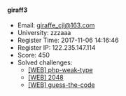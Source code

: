 #### giraff3  

* Email: giraffe_cjl@163.com  
* University: zzzaaa  
* Register Time: 2017-11-06 14:16:46  
* Register IP: 122.235.147.114  
* Score: 450  
* Solved challenges: 
  * [[WEB] php-weak-type](https://github.com/SniperOJ/Challenges/blob/master/web/php-weak-type.json)  
  * [[WEB] 2048](https://github.com/SniperOJ/Challenges/blob/master/web/2048.json)  
  * [[WEB] guess-the-code](https://github.com/SniperOJ/Challenges/blob/master/web/guess-the-code.json)  
